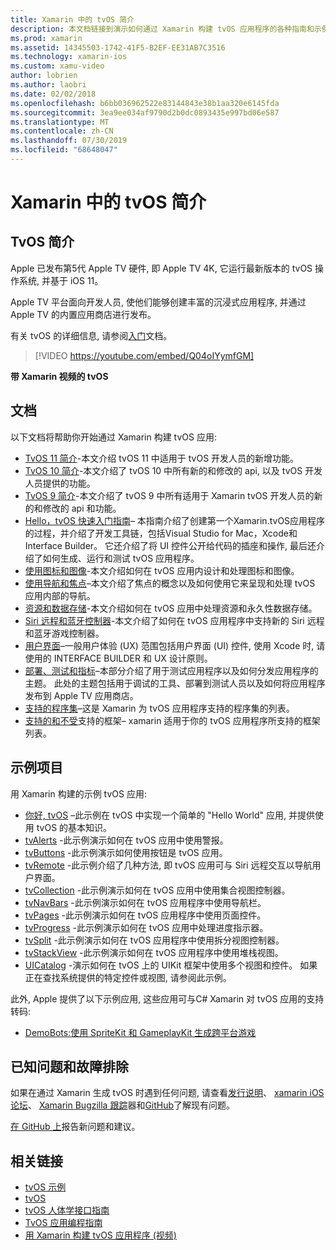 ```yaml
---
title: Xamarin 中的 tvOS 简介
description: 本文档链接到演示如何通过 Xamarin 构建 tvOS 应用程序的各种指南和示例。 这些指南介绍了各种功能, 如用户界面开发、数据存储、图标等。
ms.prod: xamarin
ms.assetid: 14345503-1742-41F5-B2EF-EE31AB7C3516
ms.technology: xamarin-ios
ms.custom: xamu-video
author: lobrien
ms.author: laobri
ms.date: 02/02/2018
ms.openlocfilehash: b6bb036962522e83144843e38b1aa320e6145fda
ms.sourcegitcommit: 3ea9ee034af9790d2b0dc0893435e997bd06e587
ms.translationtype: MT
ms.contentlocale: zh-CN
ms.lasthandoff: 07/30/2019
ms.locfileid: "68648047"
---
```

# <a name="introduction-to-tvos-in-xamarin"></a>Xamarin 中的 tvOS 简介

## <a name="introducing-tvos"></a>TvOS 简介

Apple 已发布第5代 Apple TV 硬件, 即 Apple TV 4K, 它运行最新版本的 tvOS 操作系统, 并基于 iOS 11。

Apple TV 平台面向开发人员, 使他们能够创建丰富的沉浸式应用程序, 并通过 Apple TV 的内置应用商店进行发布。

有关 tvOS 的详细信息, 请参阅[入门](~/ios/tvos/get-started/index.md)文档。

> [!VIDEO https://youtube.com/embed/Q04oIYymfGM]

**带 Xamarin 视频的 tvOS**

## <a name="documentation"></a>文档

以下文档将帮助你开始通过 Xamarin 构建 tvOS 应用:

- [TvOS 11 简介](~/ios/tvos/platform/introduction-to-tvos11.md)-本文介绍 tvOS 11 中适用于 tvOS 开发人员的新增功能。
- [TvOS 10 简介](~/ios/tvos/platform/introduction-to-tvos10/index.md)-本文介绍了 tvOS 10 中所有新的和修改的 api, 以及 tvOS 开发人员提供的功能。
- [TvOS 9 简介](~/ios/tvos/platform/tvos9.md)-本文介绍了 tvOS 9 中所有适用于 Xamarin tvOS 开发人员的新的和修改的 api 和功能。 
- [Hello，tvOS 快速入门指南](~/ios/tvos/get-started/hello-tvos.md)– 本指南介绍了创建第一个Xamarin.tvOS应用程序的过程，并介绍了开发工具链，包括Visual Studio for Mac，Xcode和Interface Builder。 它还介绍了将 UI 控件公开给代码的插座和操作, 最后还介绍了如何生成、运行和测试 tvOS 应用程序。
- [使用图标和图像](~/ios/tvos/app-fundamentals/icons-images.md)-本文介绍如何在 tvOS 应用内设计和处理图标和图像。
- [使用导航和焦点](~/ios/tvos/app-fundamentals/navigation-focus.md)–本文介绍了焦点的概念以及如何使用它来呈现和处理 tvOS 应用内部的导航。
- [资源和数据存储](~/ios/tvos/app-fundamentals/resources-data-storage.md)-本文介绍如何在 tvOS 应用中处理资源和永久性数据存储。
- [Siri 远程和蓝牙控制器](~/ios/tvos/platform/remote-bluetooth.md)-本文介绍了如何在 tvOS 应用程序中支持新的 Siri 远程和蓝牙游戏控制器。
- [用户界面](~/ios/tvos/user-interface/index.md)–一般用户体验 (UX) 范围包括用户界面 (UI) 控件, 使用 Xcode 时, 请使用的 INTERFACE BUILDER 和 UX 设计原则。
- [部署、测试和指标](~/ios/tvos/deploy-test/index.md)–本部分介绍了用于测试应用程序以及如何分发应用程序的主题。 此处的主题包括用于调试的工具、部署到测试人员以及如何将应用程序发布到 Apple TV 应用商店。
- [支持的程序集](~/ios/tvos/internals/assemblies.md)–这是 Xamarin 为 tvOS 应用程序支持的程序集的列表。
- [支持的和不受](~/ios/tvos/internals/frameworks.md)支持的框架– xamarin 适用于你的 tvOS 应用程序所支持的框架列表。

## <a name="sample-projects"></a>示例项目

用 Xamarin 构建的示例 tvOS 应用:

- [你好, tvOS](https://docs.microsoft.com/samples/xamarin/ios-samples/tvos-hello-tvos) –此示例在 tvOS 中实现一个简单的 "Hello World" 应用, 并提供使用 tvOS 的基本知识。
- [tvAlerts](https://docs.microsoft.com/samples/xamarin/ios-samples/tvos-tvalerts) -此示例演示如何在 tvOS 应用中使用警报。
- [tvButtons](https://docs.microsoft.com/samples/xamarin/ios-samples/tvos-tvbuttons) -此示例演示如何使用按钮是 tvOS 应用。
- [tvRemote](https://docs.microsoft.com/samples/xamarin/ios-samples/tvos-tvremote) -此示例介绍了几种方法, 即 tvOS 应用可与 Siri 远程交互以导航用户界面。
- [tvCollection](https://docs.microsoft.com/samples/xamarin/ios-samples/tvos-tvcollection) -此示例演示如何在 tvOS 应用中使用集合视图控制器。
- [tvNavBars](https://docs.microsoft.com/samples/xamarin/ios-samples/tvos-tvnavbars) -此示例演示如何在 tvOS 应用程序中使用导航栏。
- [tvPages](https://docs.microsoft.com/samples/xamarin/ios-samples/tvos-tvpages) -此示例演示如何在 tvOS 应用程序中使用页面控件。
- [tvProgress](https://docs.microsoft.com/samples/xamarin/ios-samples/tvos-tvprogress) -此示例演示如何在 tvOS 应用中处理进度指示器。
- [tvSplit](https://docs.microsoft.com/samples/xamarin/ios-samples/tvos-tvsplit) -此示例演示如何在 tvOS 应用程序中使用拆分视图控制器。
- [tvStackView](https://docs.microsoft.com/samples/xamarin/ios-samples/tvos-tvstackview) -此示例演示如何在 tvOS 应用程序中使用堆栈视图。
- [UICatalog](https://docs.microsoft.com/samples/xamarin/ios-samples/tvos-uicatalog) -演示如何在 tvOS 上的 UIKit 框架中使用多个视图和控件。 如果正在查找系统提供的特定控件或视图, 请参阅此示例。

此外, Apple 提供了以下示例应用, 这些应用可与C# Xamarin 对 tvOS 应用的支持转码:

- [DemoBots:使用 SpriteKit 和 GameplayKit 生成跨平台游戏](https://developer.apple.com/library/prerelease/tvos/samplecode/DemoBots/)

## <a name="known-issues-and-troubleshooting"></a>已知问题和故障排除

如果在通过 Xamarin 生成 tvOS 时遇到任何问题, 请查看[发行说明](https://docs.microsoft.com/xamarin/ios/release-notes/)、 [xamarin iOS 论坛](https://forums.xamarin.com/categories/ios)、 [Xamarin Bugzilla 跟踪](https://bugzilla.xamarin.com/query.cgi?product=iOS)器和[GitHub](https://github.com/xamarin/xamarin-macios/issues)了解现有问题。

[在 GitHub 上](https://github.com/xamarin/xamarin-macios/issues)报告新问题和建议。


## <a name="related-links"></a>相关链接

- [tvOS 示例](https://docs.microsoft.com/samples/browse/?products=xamarin&term=Xamarin.iOS+tvOS)
- [tvOS](https://developer.apple.com/tvos/)
- [tvOS 人体学接口指南](https://developer.apple.com/tvos/human-interface-guidelines/)
- [TvOS 应用编程指南](https://developer.apple.com/library/prerelease/tvos/documentation/General/Conceptual/AppleTV_PG/)
- [用 Xamarin 构建 tvOS 应用程序 (视频)](https://university.xamarin.com/lightninglectures/tvos-with-xamarin)

